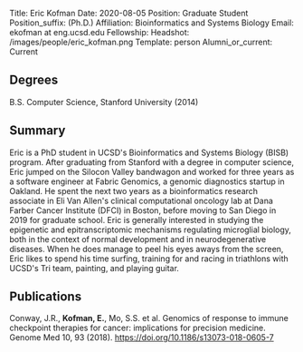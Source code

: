 Title: Eric Kofman
Date: 2020-08-05
Position: Graduate Student
Position_suffix: (Ph.D.)
Affiliation: Bioinformatics and Systems Biology
Email: ekofman at eng.ucsd.edu
Fellowship: 
Headshot: /images/people/eric_kofman.png
Template: person
Alumni_or_current: Current
<!-- Status: draft -->

## Degrees

B.S. Computer Science, Stanford University (2014)

## Summary

Eric is a PhD student in UCSD's Bioinformatics and Systems Biology (BISB) program. After graduating from Stanford with a degree in computer science, Eric jumped on the Silocon Valley bandwagon and worked for three years as a software engineer at Fabric Genomics, a genomic diagnostics startup in Oakland. He spent the next two years as a bioinformatics research associate in Eli Van Allen's clinical computational oncology lab at Dana Farber Cancer Institute (DFCI) in Boston, before moving to San Diego in 2019 for graduate school. Eric is generally interested in studying the epigenetic and epitranscriptomic mechanisms regulating microglial biology, both in the context of normal development and in neurodegenerative diseases. When he does manage to peel his eyes aways from the screen, Eric likes to spend his time surfing, training for and racing in triathlons with UCSD's Tri team, painting, and playing guitar. 

## Publications

Conway, J.R., **Kofman, E.**, Mo, S.S. et al. Genomics of response to immune checkpoint therapies for cancer: implications for precision medicine. Genome Med 10, 93 (2018). https://doi.org/10.1186/s13073-018-0605-7
